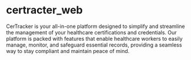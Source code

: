 # certracter_web
CerTracker is your all-in-one platform designed to simplify and streamline the management of your healthcare certifications and credentials. Our platform is packed with features that enable healthcare workers to easily manage, monitor, and safeguard essential records, providing a seamless way to stay compliant and maintain peace of mind.
